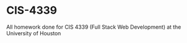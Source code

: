 # CIS-4339
All homework done for CIS 4339 (Full Stack Web Development) at the University of Houston
